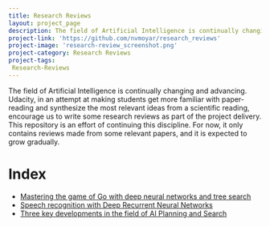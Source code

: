 ```yaml
---
title: Research Reviews
layout: project_page
description: The field of Artificial Intelligence is continually changing and advancing. Udacity, in an attempt at making students get more familiar with paper-reading and synthesize the most relevant ideas from a scientific reading, encourage us to write some research reviews as part of the project delivery. This repository is an effort of continuing this discipline. For now, it only contains reviews made from some relevant papers, and it is expected to grow gradually.  
project-link: 'https://github.com/nvmoyar/research_reviews'
project-image: 'research-review_screenshot.png'
project-category: Research Reviews
project-tags:
 Research-Reviews
---
```


The field of Artificial Intelligence is continually changing and advancing. Udacity, in an attempt at making students get more familiar with paper-reading and synthesize the most relevant ideas from a scientific reading, encourage us to write some research reviews as part of the project delivery. This repository is an effort of continuing this discipline. For now, it only contains reviews made from some relevant papers, and it is expected to grow gradually. 

# Index

* [Mastering the game of Go with deep neural networks and tree search](Mastering_the_game_of_Go_with_deep_neural_networks_and_tree_search.pdf)
* [Speech recognition with Deep Recurrent Neural Networks](Speech_recognition_with_Deep_Recurrent_Neural_Networks.pdf)
* [Three key developments in the field of AI Planning and Search](Three_key_developments_in_the_field_of_AI_Planning_and_Search.pdf)